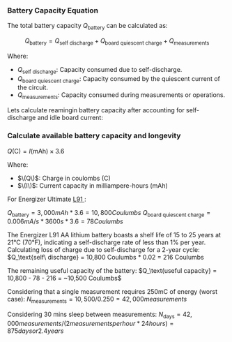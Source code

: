 ### Battery Capacity Equation

The total battery capacity $Q_\text{battery}$ can be calculated as:

$$ Q_\text{battery} = Q_\text{self\ discharge} + Q_\text{board quiescent charge} + Q_\text{measurements} $$

Where:
- $Q_\text{self\ discharge}$: Capacity consumed due to self-discharge.
- $Q_\text{board quiescent\ charge}$: Capacity consumed by the quiescent current of the circuit.
- $Q_\text{measurements}$: Capacity consumed during measurements or operations.

Lets calculate reamingin battery capacity after accounting for self-discharge and idle board current:

### Calculate available battery capacity and longevity


$Q (\text{C}) = I (\text{mAh}) \times 3.6$

Where:
- $\(Q\)$: Charge in coulombs (C)
- $\(I\)$: Current capacity in milliampere-hours (mAh)
  
For Energizer Ultimate [L91 ](https://data.energizer.com/pdfs/l91.pdf):

$Q_\text{battery} = 3,000 mAh * 3.6 = 10,800 Coulumbs$
$Q_\text{board quiescent\ charge} = 0.006mA/s * 3600s * 3.6 = 78 Coulumbs$

The Energizer L91 AA lithium battery boasts a shelf life of 15 to 25 years at 21°C (70°F), indicating a self-discharge rate of less than 1% per year. Calculating loss of charge due to self-discharge for a 2-year cycle:
$Q_\text{self\ discharge} = 10,800 Coulumbs * 0.02 = 216 Coulumbs

The remaining useful capacity of the battery:
$Q_\text(useful capacity} = 10,800 - 78 - 216 = ~10,500 Coulumbs$

Considering that a single measurement requires 250mC of energy (worst case): 
$N_\text{measurements} = 10,500 / 0.250 = 42,000 measurements$

Considering 30 mins sleep between measurements:
$N_\text{days} = 42,000 measurements / (2 measurements per hour * 24 hours) = 875 days or 2.4 years$
